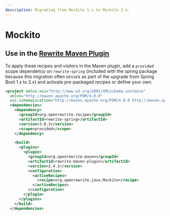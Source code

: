 ```yaml
---
description: Migrating from Mockito 1.x to Mockito 2.x.
---
```


# Mockito

## Use in the [Rewrite Maven Plugin](../../configuring/rewrite-maven-plugin/)

To apply these recipes and visitors in the Maven plugin, add a `provided` scope dependency on `rewrite-spring` \(included with the spring package because this migration often occurs as part of the upgrade from Spring Boot 1.x to 2.x\) and activate pre-packaged recipes or define your own.

```xml
<project xmlns:xsi="http://www.w3.org/2001/XMLSchema-instance"
  xmlns="http://maven.apache.org/POM/4.0.0"
  xsi:schemaLocation="http://maven.apache.org/POM/4.0.0 http://maven.apache.org/maven-v4_0_0.xsd">
  <dependencies>
    <dependency>
      <groupId>org.openrewrite.recipe</groupId>
      <artifactId>rewrite-spring</artifactId>
      <version>3.0.1</version>
      <scope>provided</scope>
    </dependency>

    <build>
      <plugins>
        <plugin>
          <groupId>org.openrewrite.maven</groupId>
          <artifactId>rewrite-maven-plugin</artifactId>
          <version>2.4.1</version>
          <configuration>
            <activeRecipes>
              <recipe>org.openrewrite.java.Mockito</recipe>
            </activeRecipes>
          </configuration>
        </plugin>
      </plugins>
    </build>
  </dependencies>
```

